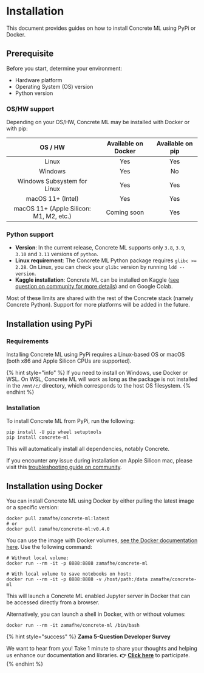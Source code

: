 # Installation

This document provides guides on how to install Concrete ML using PyPi or Docker.

## Prerequisite

Before you start, determine your environment:

- Hardware platform
- Operating System (OS) version
- Python version

### OS/HW support

Depending on your OS/HW, Concrete ML may be installed with Docker or with pip:

|                 OS / HW                 | Available on Docker | Available on pip |
| :-------------------------------------: | :-----------------: | :--------------: |
|                  Linux                  |         Yes         |       Yes        |
|                 Windows                 |         Yes         |        No        |
|       Windows Subsystem for Linux       |         Yes         |       Yes        |
|            macOS 11+ (Intel)            |         Yes         |       Yes        |
| macOS 11+ (Apple Silicon: M1, M2, etc.) |     Coming soon     |       Yes        |

### Python support

- **Version**: In the current release, Concrete ML supports only `3.8`, `3.9`, `3.10` and `3.11` versions of `python`.
- **Linux requirement**: The Concrete ML Python package requires `glibc >= 2.28`. On Linux, you can check your `glibc` version by running `ldd --version`.
- **Kaggle installation**: Concrete ML can be installed on Kaggle ([see question on community for more details](https://community.zama.ai/t/how-do-we-use-concrete-ml-on-kaggle/332)) and on Google Colab.

Most of these limits are shared with the rest of the Concrete stack (namely Concrete Python). Support for more platforms will be added in the future.

## Installation using PyPi

### Requirements

Installing Concrete ML using PyPi requires a Linux-based OS or macOS (both x86 and Apple Silicon CPUs are supported).

{% hint style="info" %} If you need to install on Windows, use Docker or WSL. On WSL, Concrete ML will work as long as the package is not installed in the `/mnt/c/` directory, which corresponds to the host OS filesystem. {% endhint %}

### Installation

To install Concrete ML from PyPi, run the following:

```shell
pip install -U pip wheel setuptools
pip install concrete-ml
```

This will automatically install all dependencies, notably Concrete.

If you encounter any issue during installation on Apple Silicon mac, please visit this [troubleshooting guide on community](https://community.zama.ai/t/troubleshooting-concrete-installation-on-apple-silicon/577).

## Installation using Docker

You can install Concrete ML using Docker by either pulling the latest image or a specific version:

```shell
docker pull zamafhe/concrete-ml:latest
# or
docker pull zamafhe/concrete-ml:v0.4.0
```

You can use the image with Docker volumes, [see the Docker documentation here](https://docs.docker.com/storage/volumes/). Use the following command:

```shell
# Without local volume:
docker run --rm -it -p 8888:8888 zamafhe/concrete-ml

# With local volume to save notebooks on host:
docker run --rm -it -p 8888:8888 -v /host/path:/data zamafhe/concrete-ml
```

This will launch a Concrete ML enabled Jupyter server in Docker that can be accessed directly from a browser.

Alternatively, you can launch a shell in Docker, with or without volumes:

```shell
docker run --rm -it zamafhe/concrete-ml /bin/bash
```

{% hint style="success" %}
**Zama 5-Question Developer Survey**

We want to hear from you! Take 1 minute to share your thoughts and helping us enhance our documentation and libraries. **👉** [**Click here**](https://www.zama.ai/developer-survey) to participate.
{% endhint %}
